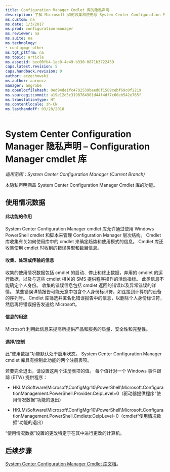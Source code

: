 ```yaml
---
title: Configuration Manager Cmdlet 库的隐私声明
description: 了解 Microsoft 如何收集和使用与 System Center Configuration Manager cmdlet 库相关的数据。
ms.custom: na
ms.date: 1/3/2017
ms.prod: configuration-manager
ms.reviewer: na
ms.suite: na
ms.technology:
- configmgr-other
ms.tgt_pltfrm: na
ms.topic: article
ms.assetid: bec00fb4-1ac0-4e49-b330-0871b3722459
caps.latest.revision: 5
caps.handback.revision: 0
author: aczechowski
ms.author: aaroncz
manager: angrobe
ms.openlocfilehash: 0ed94de1fc4782539baed0f1589cebf69c0f2219
ms.sourcegitcommit: a19e12d5c3198764901d44f4df7c60eb542e765f
ms.translationtype: HT
ms.contentlocale: zh-CN
ms.lasthandoff: 03/28/2018
---
```

# <a name="system-center-configuration-manager-privacy-statement---configuration-manager-cmdlet-library"></a>System Center Configuration Manager 隐私声明 – Configuration Manager cmdlet 库

*适用范围：System Center Configuration Manager (Current Branch)*

本隐私声明涵盖 System Center Configuration Manager Cmdlet 库的功能。  

## <a name="usage-data"></a>使用情况数据  

#### <a name="what-this-feature-does"></a>此功能的作用   

System Center Configuration Manager cmdlet 库允许通过使用 Windows PowerShell cmdlet 和脚本来管理 Configuration Manager 层次结构。 Cmdlet 库收集有关如何使用库中的 cmdlet 来确定趋势和使用模式的信息。 Cmdlet 库还收集使用 cmdlet 时收到的错误类型和数目信息。  

#### <a name="information-collected-processed-or-transmitted"></a>收集、处理或传输的信息
   
收集的使用情况数据包括 cmdlet 的启动、停止和终止数据，弃用的 cmdlet 的运行数据，以及与这些 cmdlet 相关的 SMS 提供程序操作的活动指标。 此类信息不能确定个人身份。 收集的错误信息包括 cmdlet 返回的错误以及异常错误的详情。 某些错误详情报告可能无意中包含个人身份标识符，如连接到计算机的设备的序列号。 Cmdlet 库筛选并匿名化错误报告中的信息，以删除个人身份标识符，然后再将错误报告发送给 Microsoft。  

#### <a name="use-of-information"></a>信息的用途
   
Microsoft 利用此信息来提高所提供产品和服务的质量、安全性和完整性。  

#### <a name="choicecontrol"></a>选择/控制   

此“使用数据”功能默认处于启用状态。 System Center Configuration Manager cmdlet 库具有控制此功能的两个注册表项。  

 若要完全退出，请设置这两个注册表项的值。 每个值针对一个 Windows 事件跟踪 (ETW) 提供程序：  

-   HKLM\Software\Microsoft\ConfigMgr10\PowerShell\Microsoft.ConfigurationManagement.PowerShell.Provider:CeipLevel=0（驱动器提供程序“使用情况数据”功能的退出）  

-   HKLM\Software\Microsoft\ConfigMgr10\PowerShell\Microsoft.ConfigurationManagement.PowerShell.Cmdlets:CeipLevel=0（cmdlet“使用情况数据”功能的退出）  

 “使用情况数据”设置的更改特定于在其中进行更改的计算机。  


## <a name="next-steps"></a>后续步骤

[System Center Configuration Manager Cmdlet 库文档](https://docs.microsoft.com/powershell/sccm/configurationmanager/)。   
